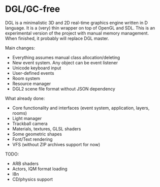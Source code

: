 DGL/GC-free
===========
DGL is a minimalistic 3D and 2D real-time graphics engine written in D language. It is a (very) thin wrapper on top of OpenGL and SDL. This is an experimental version of the project with manual memory management. When finished, it probably will replace DGL master.

Main changes:
* Everything assumes manual class allocation/deleting
* New event system. Any object can be event listener
* Unicode keyboard input
* User-defined events
* Room system
* Resource manager
* DGL2 scene file format without JSON dependency

What already done:
* Core functionality and interfaces (event system, application, layers, rooms)
* Light manager
* Trackball camera
* Materials, textures, GLSL shaders
* Some geometric shapes
* Font/Text rendering
* VFS (without ZIP archives support for now)

TODO:
* ARB shaders
* Actors, IQM format loading
* I8n
* CD/physics support
